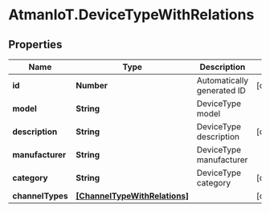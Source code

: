 # AtmanIoT.DeviceTypeWithRelations

## Properties

Name | Type | Description | Notes
------------ | ------------- | ------------- | -------------
**id** | **Number** | Automatically generated ID | [optional] 
**model** | **String** | DeviceType model | 
**description** | **String** | DeviceType description | [optional] 
**manufacturer** | **String** | DeviceType manufacturer | 
**category** | **String** | DeviceType category | [optional] 
**channelTypes** | [**[ChannelTypeWithRelations]**](ChannelTypeWithRelations.md) |  | [optional] 


